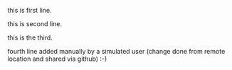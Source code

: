 this is first line.

this is second line.

this is the third.

fourth line added manually by a simulated user (change done from remote location and shared via github) :-)
